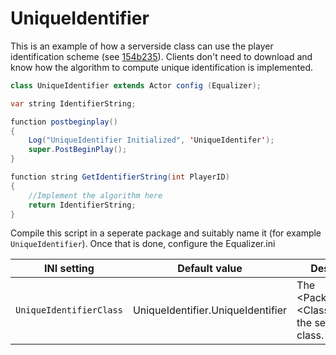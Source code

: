 # UniqueIdentifier
This is an example of how a serverside class can use the player identification scheme (see [154b235](https://github.com/ravimohan1991/Equalizer/commit/154b235452e8d6ca79858ba0930beeabcfd3d0c0)). Clients don't need to download and know how the algorithm to compute unique identification is implemented.

```Java
class UniqueIdentifier extends Actor config (Equalizer);

var string IdentifierString;

function postbeginplay()
{
	Log("UniqueIdentifier Initialized", 'UniqueIdentifer');
	super.PostBeginPlay();
}

function string GetIdentifierString(int PlayerID)
{
	//Implement the algorithm here
	return IdentifierString;
}
```

Compile this script in a seperate package and suitably name it (for example ```UniqueIdentifier```). Once that is done, configure the Equalizer.ini

INI setting | Default value | Description
------------|---------------|-------------
`UniqueIdentifierClass` | UniqueIdentifier.UniqueIdentifier | The \<PackageName\>.\<ClassName\> for the serverside class.
